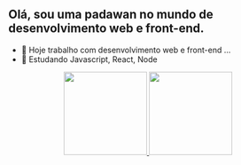## Olá, sou uma padawan no mundo de desenvolvimento web e front-end.

- 🔭 Hoje trabalho com desenvolvimento web e front-end ...
- 🌱 Estudando Javascript, React, Node

<div align="center">
  <a href="https://github.com/agabitoledo">
  <img height="150em" src="https://github-readme-stats.vercel.app/api?username=agabitoledo&show_icons=true&theme=bear&include_all_commits=true&count_private=true"/>
  <img height="150em" src="https://github-readme-stats.vercel.app/api/top-langs/?username=agabitoledo&layout=compact&langs_count=7&theme=bear"/>
</div>
  
 
